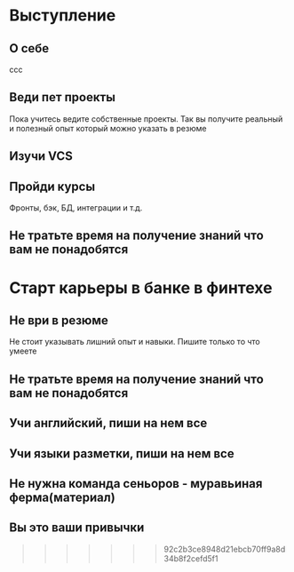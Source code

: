 
# Выступление
<!-- slide -->
## О себе
ccc
<!-- slide -->
## Веди пет проекты
Пока учитесь ведите собственные проекты. Так вы получите реальный и полезный опыт который можно указать в резюме
<!-- slide -->
## Изучи VCS
## Пройди курсы
Фронты, бэк, БД, интеграции и т.д.
## Не тратьте время на получение знаний что вам не понадобятся

Старт карьеры в банке в финтехе
=======
## Не ври в резюме
Не стоит указывать лишний опыт и навыки. Пишите только то что умеете
## Не тратьте время на получение знаний что вам не понадобятся
## Учи английский, пиши на нем все
## Учи языки разметки, пиши на нем все
## Не нужна команда сеньоров - муравьиная ферма(материал)

## Вы это ваши привычки
>>>>>>> 92c2b3ce8948d21ebcb70ff9a8d34b8f2cefd5f1

